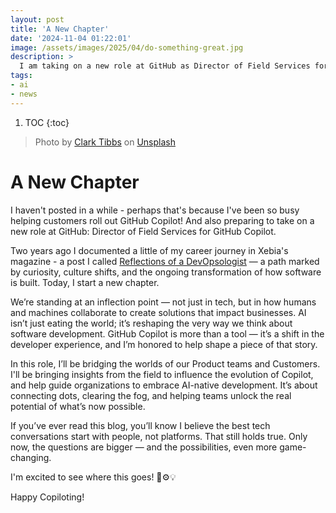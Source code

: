 ```yaml
---
layout: post
title: 'A New Chapter'
date: '2024-11-04 01:22:01'
image: /assets/images/2025/04/do-something-great.jpg
description: >
  I am taking on a new role at GitHub as Director of Field Services for GitHub Copilot.
tags:
- ai
- news
---
```


1. TOC
{:toc}

> Photo by <a href="https://unsplash.com/@clarktibbs?utm_content=creditCopyText&utm_medium=referral&utm_source=unsplash">Clark Tibbs</a> on <a href="https://unsplash.com/photos/do-something-great-neon-sign-oqStl2L5oxI?utm_content=creditCopyText&utm_medium=referral&utm_source=unsplash">Unsplash</a>

# A New Chapter

I haven't posted in a while - perhaps that's because I've been so busy helping customers roll out GitHub Copilot! And also preparing to take on a new role at GitHub: Director of Field Services for GitHub Copilot.

Two years ago I documented a little of my career journey in Xebia's magazine - a post I called [Reflections of a DevOpsologist](https://xebia.com/blog/reflections-of-a-devopsologist/) — a path marked by curiosity, culture shifts, and the ongoing transformation of how software is built. Today, I start a new chapter.

We’re standing at an inflection point — not just in tech, but in how humans and machines collaborate to create solutions that impact businesses. AI isn’t just eating the world; it’s reshaping the very way we think about software development. GitHub Copilot is more than a tool — it’s a shift in the developer experience, and I’m honored to help shape a piece of that story.

In this role, I’ll be bridging the worlds of our Product teams and Customers. I'll be bringing insights from the field to influence the evolution of Copilot, and help guide organizations to embrace AI-native development. It’s about connecting dots, clearing the fog, and helping teams unlock the real potential of what’s now possible.

If you’ve ever read this blog, you’ll know I believe the best tech conversations start with people, not platforms. That still holds true. Only now, the questions are bigger — and the possibilities, even more game-changing.

I'm excited to see where this goes! 🧠⚙️💡

Happy Copiloting!